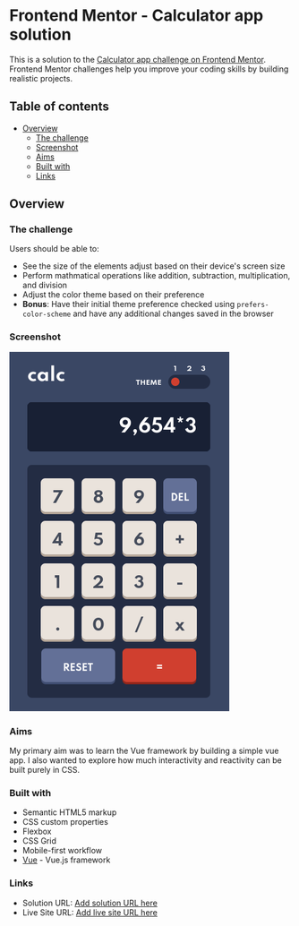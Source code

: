 # Frontend Mentor - Calculator app solution

This is a solution to the [Calculator app challenge on Frontend Mentor](https://www.frontendmentor.io/challenges/calculator-app-9lteq5N29). Frontend Mentor challenges help you improve your coding skills by building realistic projects. 

## Table of contents

- [Overview](#overview)
  - [The challenge](#the-challenge)
  - [Screenshot](#screenshot)
  - [Aims](#aims)
  - [Built with](#built-with)
  - [Links](#links)

## Overview

### The challenge

Users should be able to:

- See the size of the elements adjust based on their device's screen size
- Perform mathmatical operations like addition, subtraction, multiplication, and division
- Adjust the color theme based on their preference
- **Bonus**: Have their initial theme preference checked using `prefers-color-scheme` and have any additional changes saved in the browser

### Screenshot
![](./design/screenshot.png)

### Aims

My primary aim was to learn the Vue framework by building a simple vue app. I also wanted to explore how much interactivity and reactivity can be built purely in CSS.

### Built with

- Semantic HTML5 markup
- CSS custom properties
- Flexbox
- CSS Grid
- Mobile-first workflow
- [Vue](https://vuejs.org/) - Vue.js framework

### Links

- Solution URL: [Add solution URL here](https://github.com/seanyoung247/calculator-app)
- Live Site URL: [Add live site URL here](https://seanyoung247.github.io/calculator-app/)
